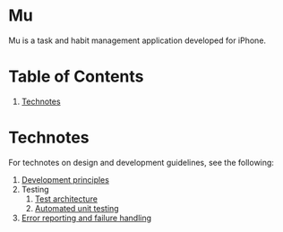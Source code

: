 # Mu
Mu is a task and habit management application developed for iPhone.

# Table of Contents
1. [Technotes](#technotes)

# Technotes
For technotes on design and development guidelines, see the following:  
1. [Development principles](./doc/development-principles.md)
1. Testing
    1. [Test architecture](./doc/test-architecture.md)
    1. [Automated unit testing](./doc/automated-unit-testing.md)
1. [Error reporting and failure handling](./doc/error-reporting-and-handling.md)